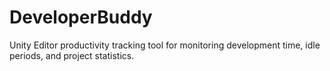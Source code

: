 # DeveloperBuddy
Unity Editor productivity tracking tool for monitoring development time, idle periods, and project statistics.

